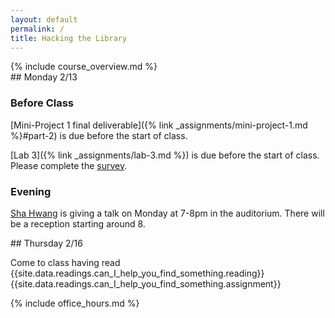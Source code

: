 ```yaml
---
layout: default
permalink: /
title: Hacking the Library
---
```


<div class="jumbotron" markdown="1">
  {% include course_overview.md %}
</div>

<div class="row">

<div class="col-lg-4" markdown="1">
## Monday 2/13

### Before Class

[Mini-Project 1 final deliverable]({% link _assignments/mini-project-1.md %}#part-2) is due before the start of class.

[Lab 3]({% link _assignments/lab-3.md %}) is due before the start of class.
Please complete the [survey](https://goo.gl/forms/XfzEzyOp6FYZs9dL2).

### Evening

[Sha Hwang](http://postarchitectural.com/) is giving a talk
on Monday at 7-8pm in the auditorium.
There will be a reception starting around 8.

</div>


<div class="col-lg-4" markdown="1">
## Thursday 2/16

Come to class having read {{site.data.readings.can_I_help_you_find_something.reading}}{{site.data.readings.can_I_help_you_find_something.assignment}}

</div>

<div class="col-lg-4" markdown="1">
{% include office_hours.md %}
</div>

</div>
